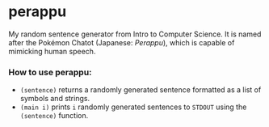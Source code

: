 perappu
=======

My random sentence generator from Intro to Computer Science. It is named after the Pok&#233;mon Chatot (Japanese: _Perappu_), which is capable of mimicking human speech.

### How to use perappu:
- `(sentence)` returns a randomly generated sentence formatted as a list of symbols and strings.
- `(main i)` prints `i` randomly generated sentences to `STDOUT` using the `(sentence)` function.
